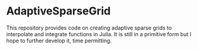 # AdaptiveSparseGrid

This repository provides code on creating adaptive sparse grids to interpolate and integrate functions in Julia. It is still in a primitive form but I hope to further develop it, time permitting.
